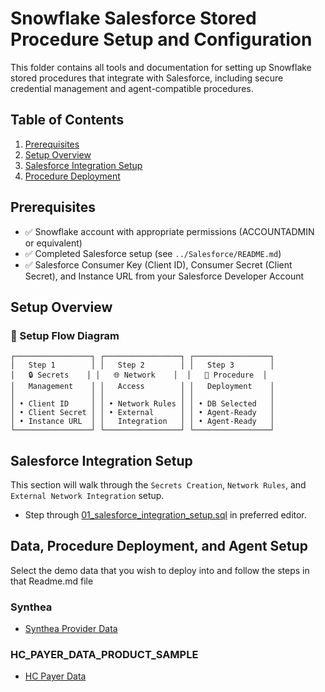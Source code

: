 # Snowflake Salesforce Stored Procedure Setup and Configuration

This folder contains all tools and documentation for setting up Snowflake stored procedures that integrate with Salesforce, including secure credential management and agent-compatible procedures.

## Table of Contents
1. [Prerequisites](#prerequisites)
2. [Setup Overview](#setup-overview)
3. [Salesforce Integration Setup](#salesforce-integration-setup)
4. [Procedure Deployment](#data-procedure-deployment-and-agent-setup)

## Prerequisites

- ✅ Snowflake account with appropriate permissions (ACCOUNTADMIN or equivalent)
- ✅ Completed Salesforce setup (see `../Salesforce/README.md`)
- ✅ Salesforce Consumer Key (Client ID), Consumer Secret (Client Secret), and Instance URL from your Salesforce Developer Account

## Setup Overview

### 🎯 Setup Flow Diagram

```
┌─────────────────┐ ┌─────────────────┐ ┌─────────────────┐ 
│   Step 1        │ │   Step 2        │ │   Step 3        │
│   🔒 Secrets    │ │   🌐 Network    │  │   🚀 Procedure  │
│   Management    │ │   Access        │ │   Deployment    │
│                 │ │                 │ │                 │
│ • Client ID     │ │ • Network Rules │ │ • DB Selected   │
│ • Client Secret │ │ • External      │ │ • Agent-Ready   │
│ • Instance URL  │ │   Integration   │ │ • Agent-Ready   │
└─────────────────┘ └─────────────────┘ └─────────────────┘
```


## Salesforce Integration Setup
This section will walk through the `Secrets Creation`, `Network Rules`, and `External Network Integration` setup. 

- Step through [01_salesforce_integration_setup.sql](./01_salesforce_integration_setup.sql) in preferred editor.

## Data, Procedure Deployment, and Agent Setup
Select the demo data that you wish to deploy into and follow the steps in that Readme.md file

### Synthea
- [Synthea Provider Data](./Synthea-Synthetic-Provider-Data/Readme.md)

### HC_PAYER_DATA_PRODUCT_SAMPLE
- [HC Payer Data](./HC-Payer-Synthetic-Data/readme.md)
